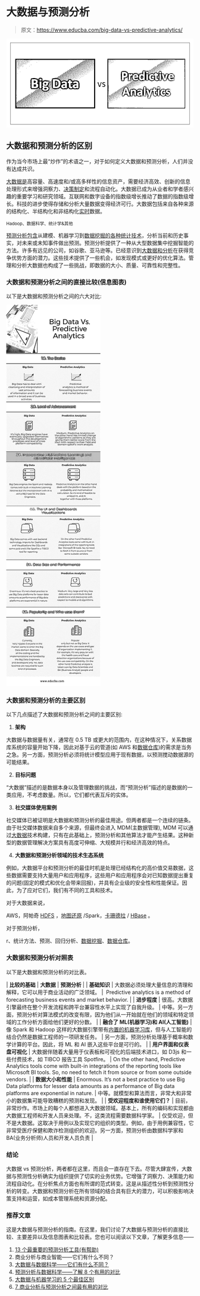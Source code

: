 # 大数据与预测分析

> 原文：<https://www.educba.com/big-data-vs-predictive-analytics/>

![Big Data Vs Predictive Analytics ](img/97c409304ef8e4243420bd18005edd1e.png)



## 大数据和预测分析的区别

作为当今市场上最“炒作”的术语之一，对于如何定义大数据和预测分析，人们并没有达成共识。

[大数据是](https://www.educba.com/what-is-big-data/)高容量、高速度和/或高多样性的信息资产，需要经济高效、创新的信息处理形式来增强洞察力、[决策制定](https://www.educba.com/career-making-decisions/)和流程自动化。大数据已成为从业者和学者感兴趣的重要学习和研究领域。互联网和数字设备的指数级增长推动了数据的指数级增长。科技的进步使得存储和分析大量数据变得经济可行。大数据包括来自各种来源的结构化、半结构化和非结构化[实时](https://www.educba.com/real-time-analytics/)数据。

<small>Hadoop、数据科学、统计学&其他</small>

[预测分析包含](https://www.educba.com/what-is-predictive-analytics/)从建模、机器学习到[数据挖掘的各种统计技术](https://www.educba.com/data-mining-techniques/)，分析当前和历史事实，对未来或未知事件做出预测。预测分析提供了一种从大型数据集中挖掘智能的方法。许多有远见的公司，如谷歌、亚马逊等。已经意识到[大数据和分析](https://www.educba.com/big-data-analytics-techniques/)在获得竞争优势方面的潜力。这些技术提供了一些机会，如发现模式或更好的优化算法。管理和分析大数据也构成了一些挑战，即数据的大小、质量、可靠性和完整性。

### 大数据和预测分析之间的直接比较(信息图表)

以下是大数据和预测分析之间的六大对比:

![Big-Data Vs Predictive Analytics Infographics](img/5399821336de800aba3552d71af5f441.png)



### 大数据和预测分析的主要区别

以下几点描述了大数据和预测分析之间的主要区别:

1.  **架构**

大数据与数据量有关，通常在 0.5 TB 或更大的范围内，在这种情况下，关系数据库系统的容量开始下降，因此对基于云的管道(如 AWS 和[数据仓库](https://www.educba.com/business-intelligence-vs-data-warehouse/))的需求是当务之急。另一方面，预测分析必须将统计模型应用于现有数据，以预测搅动数据源的可能结果。

2.  **目标问题**

“大数据”描述的是数据本身以及管理数据的挑战，而“预测分析”描述的是数据的一类应用，不考虑数量。所以，它们都代表互斥的实体。

3.  **社交媒体使用案例**

社交媒体已被证明是大数据和预测分析的最佳用途。但两者都是一个连续的链条。由于社交媒体数据来自多个来源，但最终会进入 MDM(主数据管理), MDM 可以通过[大数据](https://www.educba.com/big-data-vs-data-science/)技术构建，只有在此基础上，预测分析和其他算法才能产生结果。这种新型的数据管理解决方案具有高度可伸缩、大规模并行和经济高效的特点。

4.  **大数据和预测分析领域的技术生态系统**

例如，大数据平台和预测分析的最佳时机是处理已经结构化的高价值交易数据，这些数据需要支持大量用户和应用程序，这些用户和应用程序会对已知数据提出重复的问题(固定的模式和优化会带来回报)，并具有企业级的安全性和性能保证。因此，为了应对它们，我们有不同的工具和技术。

对于大数据来说，

AWS，阿帕奇 [HDFS](https://www.educba.com/hdfs-vs-hbase/) ，[地图还原](https://www.educba.com/mapreduce-vs-spark/) /Spark，[卡珊德拉](https://www.educba.com/hbase-vs-cassandra/) / [HBase](https://www.educba.com/hdfs-vs-hbase/) 。

对于预测分析，

r、统计方法、预测、回归分析、[数据挖掘](https://www.educba.com/data-mining-techniques/)、[数据仓库](https://www.educba.com/business-intelligence-vs-data-warehouse/)。

### 大数据和预测分析对照表

以下是大数据和预测分析的对比表。

| **比较的基础** | **大数据** | **预测分析** |
| **基础知识** | 大数据必须处理大量信息的清理和解释，它可以用于商业活动的广泛领域。 |  Predictive analytics is a method of forecasting business events and market behavior. |
| **进步程度** | 很高。大数据引擎最终在整个开发流程和跨平台兼容性水平上实现了自我升级。 | 中等。另一方面，预测分析对算法模式的改变有限，因为他们从一开始就在他们的领域和特定领域的工作分析方面给他们更好的分数。 |
| **融合了 ML(机器学习)和 AI(人工智能)** | 像 Spark 和 Hadoop 这样的大数据引擎带有[内置的机器学习库](https://www.educba.com/machine-learning-libraries/)，但与人工智能的结合仍然是数据工程师的一项研发任务。 | 另一方面，预测分析处理基于概率和数学计算的平台。因此，将 ML 和 AI 嵌入这些平台是可行的。 |
| **用户界面和仪表盘可视化** | 大数据伴随着大量用于仪表板和可视化的后端技术进口，如 D3js 和一些付费技术，如 TIBCO 报告工具 Spotfire。 | On the other hand, Predictive Analytics tools come with built-in integrations of the reporting tools like Microsoft BI tools. So, no need to fetch it from source or from some outside vendors. |
| **数据大小和性能** | Enormous. It’s not a best practice to use Big Data platforms for lesser data amounts as a performance of Big data platforms are exponential in nature. | 中等。就模型和算法而言，非常大和非常小的数据集可能导致糟糕的预测和发现。 |
| **受欢迎程度和谁使用它们？** | 目前，非常炒作。市场上的每个人都想进入大数据领域。基本上，所有的编码和实现都由大数据工程师和开发人员来处理。不，这类流程需要数据科学家。 | 仅受欢迎，但不是大数据。这取决于用例以及实现它的组织的类型。例如，由于用例兼容性，它非常受医疗保健和欺诈检测组织的欢迎。另一方面，预测分析由数据科学家和 BA(业务分析师)人员和开发人员负责 |

### 结论

大数据 vs 预测分析，两者都在这里，而且会一直存在下去。尽管大肆宣传，大数据与预测性分析确实为组织提供了切实的业务优势。它增强了洞察力、决策能力和流程自动化。在分析焦点方面也有所谓的范式转变。这是从描述性分析到预测性分析的转变。大数据和预测分析在所有领域的结合具有巨大的潜力，可以积极影响决策支持和运营，如成本管理系统和资源分配。

### 推荐文章

这是大数据与预测分析的指南。在这里，我们讨论了大数据与预测分析的直接比较、主要差异以及信息图表和比较表。您也可以阅读以下文章，了解更多信息——

1.  [13 个最重要的预测分析工具(有帮助)](https://www.educba.com/predictive-analytics-tool/)
2.  商业分析与商业智能——它们有什么不同？
3.  [大数据与数据科学——它们有什么不同？](https://www.educba.com/big-data-vs-data-science/)
4.  [预测分析与数据科学——了解 8 个有用的对比](https://www.educba.com/predictive-analytics-vs-data-science/)
5.  [大数据与机器学习的 5 个最佳区别](https://www.educba.com/big-data-vs-machine-learning/)
6.  [7 商业分析与预测分析之间最有用的对比](https://www.educba.com/business-analytics-vs-predictive-analytics/)





